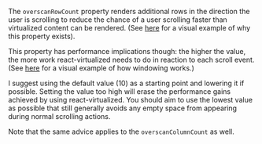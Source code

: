 The `overscanRowCount` property renders additional rows in the direction the user is scrolling to reduce the chance of a user scrolling faster than virtualized content can be rendered. (See [here](https://bvaughn.github.io/forward-js-2017/#/23/1) for a visual example of why this property exists).

This property has performance implications though: the higher the value, the more work react-virtualized needs to do in reaction to each scroll event. (See [here](https://bvaughn.github.io/forward-js-2017/#/12/4) for a visual example of how windowing works.)

I suggest using the default value (10) as a starting point and lowering it if possible. Setting the value too high will erase the performance gains achieved by using react-virtualized. You should aim to use the lowest value as possible that still generally avoids any empty space from appearing during normal scrolling actions.

Note that the same advice applies to the `overscanColumnCount` as well.
